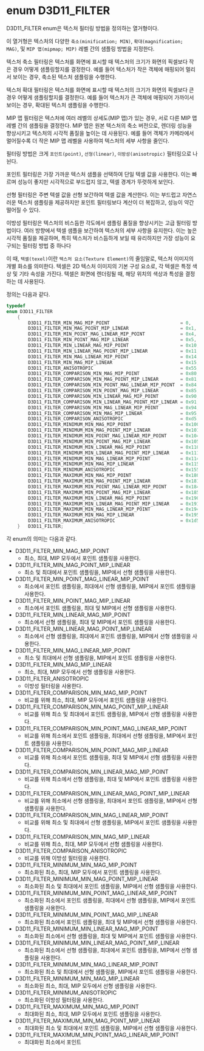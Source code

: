 # enum D3D11_FILTER
D3D11_FILTER enum은 텍스처 필터링 방법을 정의하는 열거형이다.

이 열거형은 텍스처의 다양한 `축소(minification; MIN)`, `확대(magnification; MAG)`, 및 `MIP 맵(mipmap; MIP)` 레벨 간의 샘플링 방법을 지정한다.

텍스처 축소 필터링은 텍스처를 화면에 표시할 때 텍스처의 크기가 화면의 픽셀보다 작은 경우 어떻게 샘플링할지를 결정한다. 예를 들어 텍스처가 작은 객체에 매핑되어 멀리서 보이는 경우, 축소된 텍스처 샘플링을 수행한다.

텍스처 확대 필터링은 텍스처를 화면에 표시할 때 텍스처의 크기가 화면의 픽셀보다 큰 경우 어떻게 샘플링할지를 결정한다. 예를 들어 텍스처가 큰 객체에 매핑되어 가까이서 보이는 경우, 확대된 텍스처 샘플링을 수행한다.

MIP 맵 필터링은 텍스처에 여러 레벨의 상세도(MIP 맵)가 있는 경우, 서로 다른 MIP 맵 레벨 간의 샘플링을 결정한다. MIP 맵은 원본 텍스처의 축소 버전으로, 렌더링 성능을 향상시키고 텍스처의 시각적 품질을 높이는 데 사용된다. 예를 들어 객체가 카메라에서 멀어질수록 더 작은 MIP 맵 레벨을 사용하여 텍스처의 세부 사항을 줄인다.

필터링 방법은 크게 `포인트(point)`, `선형(linear)`, `이방성(anisotropic)` 필터링으로 나뉜다.

포인트 필터링은 가장 가까운 텍스처 샘플을 선택하여 단일 텍셀 값을 사용한다. 이는 빠르며 성능이 좋지만 시각적으로 부드럽지 않고, 텍셀 경계가 뚜렷하게 보인다.

선형 필터링은 주변 텍셀 값을 선형 보간하여 텍셀 값을 계산한다. 이는 부드럽고 자연스러운 텍스처 샘플링을 제공하지만 포인트 필터링보다 계산이 더 복잡하고, 성능이 약간 떨어질 수 있다.

이방성 필터링은 텍스처의 비스듬한 각도에서 샘플링 품질을 향상시키는 고급 필터링 방법이다. 여러 방향에서 텍셀 샘플을 보간하여 텍스처의 세부 사항을 유지한다. 이는 높은 시각적 품질을 제공하며, 특히 텍스처가 비스듬하게 보일 때 유리하지만 가장 성능이 요구되는 필터링 방법 중 하나다

이 때, `텍셀(texel)`이란 `텍스처 요소(Texture Element)`의 줄임말로, 텍스처 이미지의 개별 화소를 의미한다. 텍셀은 2D 텍스처 이미지의 기본 구성 요소로, 각 텍셀은 특정 색상 및 기타 속성을 가진다. 텍셀은 화면에 렌더링될 때, 해당 위치의 색상과 특성을 결정하는 데 사용된다.


정의는 다음과 같다.
```cpp
typedef 
enum D3D11_FILTER
    {
        D3D11_FILTER_MIN_MAG_MIP_POINT                          = 0,
        D3D11_FILTER_MIN_MAG_POINT_MIP_LINEAR                   = 0x1,
        D3D11_FILTER_MIN_POINT_MAG_LINEAR_MIP_POINT             = 0x4,
        D3D11_FILTER_MIN_POINT_MAG_MIP_LINEAR                   = 0x5,
        D3D11_FILTER_MIN_LINEAR_MAG_MIP_POINT                   = 0x10,
        D3D11_FILTER_MIN_LINEAR_MAG_POINT_MIP_LINEAR            = 0x11,
        D3D11_FILTER_MIN_MAG_LINEAR_MIP_POINT                   = 0x14,
        D3D11_FILTER_MIN_MAG_MIP_LINEAR                         = 0x15,
        D3D11_FILTER_ANISOTROPIC                                = 0x55,
        D3D11_FILTER_COMPARISON_MIN_MAG_MIP_POINT               = 0x80,
        D3D11_FILTER_COMPARISON_MIN_MAG_POINT_MIP_LINEAR        = 0x81,
        D3D11_FILTER_COMPARISON_MIN_POINT_MAG_LINEAR_MIP_POINT  = 0x84,
        D3D11_FILTER_COMPARISON_MIN_POINT_MAG_MIP_LINEAR        = 0x85,
        D3D11_FILTER_COMPARISON_MIN_LINEAR_MAG_MIP_POINT        = 0x90,
        D3D11_FILTER_COMPARISON_MIN_LINEAR_MAG_POINT_MIP_LINEAR = 0x91,
        D3D11_FILTER_COMPARISON_MIN_MAG_LINEAR_MIP_POINT        = 0x94,
        D3D11_FILTER_COMPARISON_MIN_MAG_MIP_LINEAR              = 0x95,
        D3D11_FILTER_COMPARISON_ANISOTROPIC                     = 0xd5,
        D3D11_FILTER_MINIMUM_MIN_MAG_MIP_POINT                  = 0x100,
        D3D11_FILTER_MINIMUM_MIN_MAG_POINT_MIP_LINEAR           = 0x101,
        D3D11_FILTER_MINIMUM_MIN_POINT_MAG_LINEAR_MIP_POINT     = 0x104,
        D3D11_FILTER_MINIMUM_MIN_POINT_MAG_MIP_LINEAR           = 0x105,
        D3D11_FILTER_MINIMUM_MIN_LINEAR_MAG_MIP_POINT           = 0x110,
        D3D11_FILTER_MINIMUM_MIN_LINEAR_MAG_POINT_MIP_LINEAR    = 0x111,
        D3D11_FILTER_MINIMUM_MIN_MAG_LINEAR_MIP_POINT           = 0x114,
        D3D11_FILTER_MINIMUM_MIN_MAG_MIP_LINEAR                 = 0x115,
        D3D11_FILTER_MINIMUM_ANISOTROPIC                        = 0x155,
        D3D11_FILTER_MAXIMUM_MIN_MAG_MIP_POINT                  = 0x180,
        D3D11_FILTER_MAXIMUM_MIN_MAG_POINT_MIP_LINEAR           = 0x181,
        D3D11_FILTER_MAXIMUM_MIN_POINT_MAG_LINEAR_MIP_POINT     = 0x184,
        D3D11_FILTER_MAXIMUM_MIN_POINT_MAG_MIP_LINEAR           = 0x185,
        D3D11_FILTER_MAXIMUM_MIN_LINEAR_MAG_MIP_POINT           = 0x190,
        D3D11_FILTER_MAXIMUM_MIN_LINEAR_MAG_POINT_MIP_LINEAR    = 0x191,
        D3D11_FILTER_MAXIMUM_MIN_MAG_LINEAR_MIP_POINT           = 0x194,
        D3D11_FILTER_MAXIMUM_MIN_MAG_MIP_LINEAR                 = 0x195,
        D3D11_FILTER_MAXIMUM_ANISOTROPIC                        = 0x1d5
    } 	D3D11_FILTER;
```
각 enum의 의미는 다음과 같다.

* D3D11_FILTER_MIN_MAG_MIP_POINT
  * 최소, 최대, MIP 모두에서 포인트 샘플링을 사용한다.
* D3D11_FILTER_MIN_MAG_POINT_MIP_LINEAR
  * 최소 및 최대에서 포인트 샘플링을, MIP에서 선형 샘플링을 사용한다.
* D3D11_FILTER_MIN_POINT_MAG_LINEAR_MIP_POINT
  * 최소에서 포인트 샘플링을, 최대에서 선형 샘플링을, MIP에서 포인트 샘플링을 사용한다.
* D3D11_FILTER_MIN_POINT_MAG_MIP_LINEAR
  * 최소에서 포인트 샘플링을, 최대 및 MIP에서 선형 샘플링을 사용한다.
* D3D11_FILTER_MIN_LINEAR_MAG_MIP_POINT
  * 최소에서 선형 샘플링을, 최대 및 MIP에서 포인트 샘플링을 사용한다.
* D3D11_FILTER_MIN_LINEAR_MAG_POINT_MIP_LINEAR
  * 최소에서 선형 샘플링을, 최대에서 포인트 샘플링을, MIP에서 선형 샘플링을 사용한다.
* D3D11_FILTER_MIN_MAG_LINEAR_MIP_POINT
  * 최소 및 최대에서 선형 샘플링을, MIP에서 포인트 샘플링을 사용한다.
* D3D11_FILTER_MIN_MAG_MIP_LINEAR
  * 최소, 최대, MIP 모두에서 선형 샘플링을 사용한다.
* D3D11_FILTER_ANISOTROPIC
  * 이방성 필터링을 사용한다.
* D3D11_FILTER_COMPARISON_MIN_MAG_MIP_POINT
  * 비교를 위해 최소, 최대, MIP 모두에서 포인트 샘플링을 사용한다.
* D3D11_FILTER_COMPARISON_MIN_MAG_POINT_MIP_LINEAR
  * 비교를 위해 최소 및 최대에서 포인트 샘플링을, MIP에서 선형 샘플링을 사용한다.
* D3D11_FILTER_COMPARISON_MIN_POINT_MAG_LINEAR_MIP_POINT
  * 비교를 위해 최소에서 포인트 샘플링을, 최대에서 선형 샘플링을, MIP에서 포인트 샘플링을 사용한다.
* D3D11_FILTER_COMPARISON_MIN_POINT_MAG_MIP_LINEAR
  * 비교를 위해 최소에서 포인트 샘플링을, 최대 및 MIP에서 선형 샘플링을 사용한다.
* D3D11_FILTER_COMPARISON_MIN_LINEAR_MAG_MIP_POINT
  * 비교를 위해 최소에서 선형 샘플링을, 최대 및 MIP에서 포인트 샘플링을 사용한다.
* D3D11_FILTER_COMPARISON_MIN_LINEAR_MAG_POINT_MIP_LINEAR
  * 비교를 위해 최소에서 선형 샘플링을, 최대에서 포인트 샘플링을, MIP에서 선형 샘플링을 사용한다.
* D3D11_FILTER_COMPARISON_MIN_MAG_LINEAR_MIP_POINT
  * 비교를 위해 최소 및 최대에서 선형 샘플링을, MIP에서 포인트 샘플링을 사용한다.
* D3D11_FILTER_COMPARISON_MIN_MAG_MIP_LINEAR
  * 비교를 위해 최소, 최대, MIP 모두에서 선형 샘플링을 사용한다.
* D3D11_FILTER_COMPARISON_ANISOTROPIC
  * 비교를 위해 이방성 필터링을 사용한다.
* D3D11_FILTER_MINIMUM_MIN_MAG_MIP_POINT
  * 최소화된 최소, 최대, MIP 모두에서 포인트 샘플링을 사용한다.
* D3D11_FILTER_MINIMUM_MIN_MAG_POINT_MIP_LINEAR
  * 최소화된 최소 및 최대에서 포인트 샘플링을, MIP에서 선형 샘플링을 사용한다.
* D3D11_FILTER_MINIMUM_MIN_POINT_MAG_LINEAR_MIP_POINT
  * 최소화된 최소에서 포인트 샘플링을, 최대에서 선형 샘플링을, MIP에서 포인트 샘플링을 사용한다.
* D3D11_FILTER_MINIMUM_MIN_POINT_MAG_MIP_LINEAR
  * 최소화된 최소에서 포인트 샘플링을, 최대 및 MIP에서 선형 샘플링을 사용한다.
* D3D11_FILTER_MINIMUM_MIN_LINEAR_MAG_MIP_POINT
  * 최소화된 최소에서 선형 샘플링을, 최대 및 MIP에서 포인트 샘플링을 사용한다.
* D3D11_FILTER_MINIMUM_MIN_LINEAR_MAG_POINT_MIP_LINEAR
  * 최소화된 최소에서 선형 샘플링을, 최대에서 포인트 샘플링을, MIP에서 선형 샘플링을 사용한다.
* D3D11_FILTER_MINIMUM_MIN_MAG_LINEAR_MIP_POINT
  * 최소화된 최소 및 최대에서 선형 샘플링을, MIP에서 포인트 샘플링을 사용한다.
* D3D11_FILTER_MINIMUM_MIN_MAG_MIP_LINEAR
  * 최소화된 최소, 최대, MIP 모두에서 선형 샘플링을 사용한다.
* D3D11_FILTER_MINIMUM_ANISOTROPIC
  * 최소화된 이방성 필터링을 사용한다.
* D3D11_FILTER_MAXIMUM_MIN_MAG_MIP_POINT
  * 최대화된 최소, 최대, MIP 모두에서 포인트 샘플링을 사용한다.
* D3D11_FILTER_MAXIMUM_MIN_MAG_POINT_MIP_LINEAR
  * 최대화된 최소 및 최대에서 포인트 샘플링을, MIP에서 선형 샘플링을 사용한다.
* D3D11_FILTER_MAXIMUM_MIN_POINT_MAG_LINEAR_MIP_POINT
  * 최대화된 최소에서 포인트
